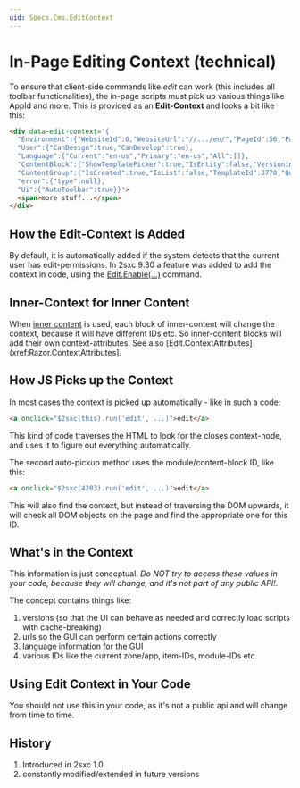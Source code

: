 ```yaml
---
uid: Specs.Cms.EditContext
---
```

# In-Page Editing Context (technical)

To ensure that client-side commands like _edit_ can work (this includes all toolbar functionalities), the in-page scripts must pick up various things like AppId and more. This is provided as an **Edit-Context** and looks a bit like this:

```html
<div data-edit-context='{
  "Environment":{"WebsiteId":0,"WebsiteUrl":"//.../en/","PageId":56,"PageUrl":"http://.../en/","parameters":[{"Key":"TabId","Value":"56"},{"Key":"language","Value":"en-US"}],"InstanceId":421,"SxcVersion":"9.30.0.40333","SxcRootUrl":"/","IsEditable":true},
  "User":{"CanDesign":true,"CanDevelop":true},
  "Language":{"Current":"en-us","Primary":"en-us","All":[]},
  "ContentBlock":{"ShowTemplatePicker":true,"IsEntity":false,"VersioningRequirements":"DraftOptional","Id":421,"ParentFieldName":null,"ParentFieldSortOrder":0,"PartOfPage":true},
  "ContentGroup":{"IsCreated":true,"IsList":false,"TemplateId":3770,"QueryId":null,"ContentTypeName":"e2351b42-87f2-427e-9566-ff271e3e5a9f","AppUrl":"/Portals/0/2sxc/Content","AppSettingsId":null,"AppResourcesId":null,"IsContent":true,"HasContent":true,"SupportsAjax":true,"ZoneId":2,"AppId":2,"Guid":"c238e78b-a6e5-4811-a5c9-51d5ebf48b39","Id":3894},
  "error":{"type":null},
  "Ui":{"AutoToolbar":true}}'>
  <span>more stuff...</span>
</div>

```

## How the Edit-Context is Added

By default, it is automatically added if the system detects that the current user has edit-permissions. In 2sxc 9.30 a feature was added to add the context in code, using the [Edit.Enable(...)](xref:NetCode.Razor.Edit.Enable) command.

## Inner-Context for Inner Content

When [inner content](xref:Specs.Cms.InnerContent) is used, each block of inner-content will change the context, because it will have different IDs etc. So inner-content blocks will add their own context-attributes. See also [Edit.ContextAttributes](xref:Razor.ContextAttributes].

## How JS Picks up the Context

In most cases the context is picked up automatically - like in such a code:

```html
<a onclick="$2sxc(this).run('edit', ...)">edit</a>
```

This kind of code traverses the HTML to look for the closes context-node, and uses it to figure out everything automatically.

The second auto-pickup method uses the module/content-block ID, like this:

```html
<a onclick="$2sxc(4203).run('edit', ...)">edit</a>
```

This will also find the context, but instead of traversing the DOM upwards, it will check all DOM objects on the page and find the appropriate one for this ID.

## What's in the Context

This information is just conceptual. _Do NOT try to access these values in your code, because they will change, and it's not part of any public API!_.

The concept contains things like:

1. versions (so that the UI can behave as needed and correctly load scripts with cache-breaking)
1. urls so the GUI can perform certain actions correctly
1. language information for the GUI
1. various IDs like the current zone/app, item-IDs, module-IDs etc.

## Using Edit Context in Your Code

You should not use this in your code, as it's not a public api and will change from time to time. 

## History

1. Introduced in 2sxc 1.0
1. constantly modified/extended in future versions
